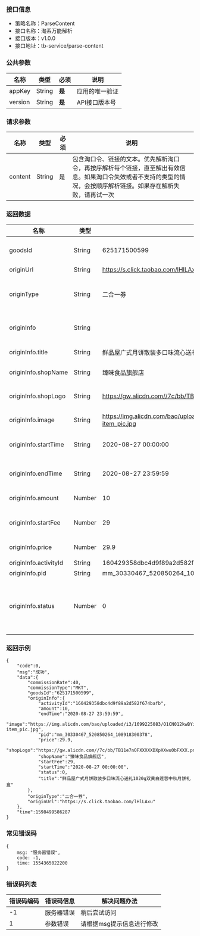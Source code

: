 ### 接口信息
- 策略名称：ParseContent
- 接口名称：淘系万能解析
- 接口版本：v1.0.0
- 接口地址：tb-service/parse-content

### 公共参数
|名称|类型|必须|说明|
| ------------ | ------------ | ------------ | ------------ |
|appKey|String|**是**|应用的唯一验证|
|version|String|**是**|API接口版本号|

### 请求参数
|名称|类型|必须|说明|
| ------------ | ------------ | ------------ | ------------ |
|content|String|是|包含淘口令、链接的文本。优先解析淘口令，再按序解析每个链接，直至解出有效信息。如果淘口令失效或者不支持的类型的情况，会按顺序解析链接。如果存在解析失败，请再试一次|

### 返回数据
|名称|类型|示例值|说明|
| ------------ | ------------ | ------------ | ------------ |
|goodsId|String|625171500599|淘宝商品ID|
|originUrl|String|https://s.click.taobao.com/lHlLAxu|链接|
|originType|String|二合一券|链接中的信息类型|
|originInfo|String||链接中的信息|
|originInfo.title|String|鲜品屋广式月饼散装多口味流心送礼1020g双黄白莲蓉中秋月饼礼盒|商品标题|
|originInfo.shopName|String|臻味食品旗舰店|店铺名|
|originInfo.shopLogo|String|https://gw.alicdn.com//7c/bb/TB11e7nOFXXXXXDXpXXwu0bFXXX.png|店铺LOGO图|
|originInfo.image|String|https://img.alicdn.com/bao/uploaded/i3/1699225083/O1CN012kwBYi1nQ3owHYvGb_!!0-item_pic.jpg|商品主图|
|originInfo.startTime|String|2020-08-27 00:00:00|券开始时间|
|originInfo.endTime|String|2020-08-27 23:59:59|券结束时间|
|originInfo.amount|Number|10|券金额|
|originInfo.startFee|Number|29|券门槛金额|
|originInfo.price|Number|29.9|商品价格|
|originInfo.activityId|String|160429358dbc4d9f89a2d582f674bafb|券ID|
|originInfo.pid|String|mm_30330467_520850264_108918300378|PID|
|originInfo.status|Number|0|券状态。0:可用; 非0:不可用|

### 返回示例
```
{
    "code":0,
    "msg":"成功",
    "data":{
        "commissionRate":40,
        "commissionType":"MKT",
        "goodsId":"625171500599",
        "originInfo":{
            "activityId":"160429358dbc4d9f89a2d582f674bafb",
            "amount":10,
            "endTime":"2020-08-27 23:59:59",
            "image":"https://img.alicdn.com/bao/uploaded/i3/1699225083/O1CN012kwBYi1nQ3owHYvGb_!!0-item_pic.jpg",
            "pid":"mm_30330467_520850264_108918300378",
            "price":29.9,
            "shopLogo":"https://gw.alicdn.com//7c/bb/TB11e7nOFXXXXXDXpXXwu0bFXXX.png",
            "shopName":"臻味食品旗舰店",
            "startFee":29,
            "startTime":"2020-08-27 00:00:00",
            "status":0,
            "title":"鲜品屋广式月饼散装多口味流心送礼1020g双黄白莲蓉中秋月饼礼盒"
        },
        "originType":"二合一券",
        "originUrl":"https://s.click.taobao.com/lHlLAxu"
    },
    "time":1598499586287
}
```

### 常见错误码
```
{
    msg: "服务器错误",
    code: -1,
    time: 1554365022200
}
```

### 错误码列表
|错误码编码|错误码信息|解决问题办法|
| ------------ | ------------ | ------------ |
|-1|服务器错误|稍后尝试访问|
|1|参数错误|请根据msg提示信息进行修改|